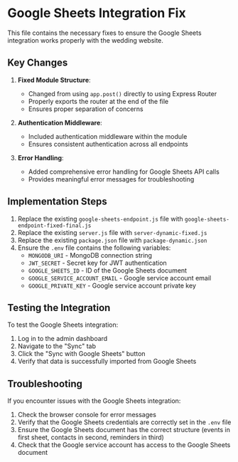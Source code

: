 # Google Sheets Integration Fix

This file contains the necessary fixes to ensure the Google Sheets integration works properly with the wedding website.

## Key Changes

1. **Fixed Module Structure**:
   - Changed from using `app.post()` directly to using Express Router
   - Properly exports the router at the end of the file
   - Ensures proper separation of concerns

2. **Authentication Middleware**:
   - Included authentication middleware within the module
   - Ensures consistent authentication across all endpoints

3. **Error Handling**:
   - Added comprehensive error handling for Google Sheets API calls
   - Provides meaningful error messages for troubleshooting

## Implementation Steps

1. Replace the existing `google-sheets-endpoint.js` file with `google-sheets-endpoint-fixed-final.js`
2. Replace the existing `server.js` file with `server-dynamic-fixed.js`
3. Replace the existing `package.json` file with `package-dynamic.json`
4. Ensure the `.env` file contains the following variables:
   - `MONGODB_URI` - MongoDB connection string
   - `JWT_SECRET` - Secret key for JWT authentication
   - `GOOGLE_SHEETS_ID` - ID of the Google Sheets document
   - `GOOGLE_SERVICE_ACCOUNT_EMAIL` - Google service account email
   - `GOOGLE_PRIVATE_KEY` - Google service account private key

## Testing the Integration

To test the Google Sheets integration:

1. Log in to the admin dashboard
2. Navigate to the "Sync" tab
3. Click the "Sync with Google Sheets" button
4. Verify that data is successfully imported from Google Sheets

## Troubleshooting

If you encounter issues with the Google Sheets integration:

1. Check the browser console for error messages
2. Verify that the Google Sheets credentials are correctly set in the `.env` file
3. Ensure the Google Sheets document has the correct structure (events in first sheet, contacts in second, reminders in third)
4. Check that the Google service account has access to the Google Sheets document
